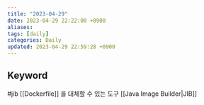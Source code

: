 ```yaml
---
title: "2023-04-29"
date: 2023-04-29 22:22:00 +0900
aliases: 
tags: [daily]
categories: Daily
updated: 2023-04-29 22:59:28 +0900
---
```


## Keyword

#jib [[Dockerfile]] 을 대체할 수 있는 도구 [[Java Image Builder|JIB]]
